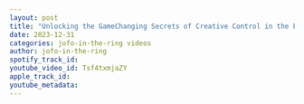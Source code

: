 ```yaml
---
layout: post
title: "Unlocking the GameChanging Secrets of Creative Control in the Entertainment Industry"
date: 2023-12-31
categories: jofo-in-the-ring videos
author: jofo-in-the-ring
spotify_track_id: 
youtube_video_id: Tsf4txmjaZY
apple_track_id: 
youtube_metadata: 
---
```

